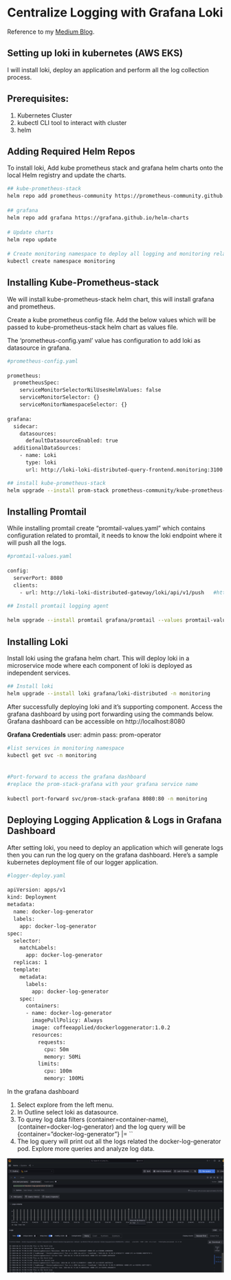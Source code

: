 
# Centralize Logging with Grafana Loki
Reference to my [Medium Blog](https://akbaralam.medium.com/cloud-native-logging-system-with-grafana-loki-29d8013b472c).

## Setting up loki in kubernetes (AWS EKS)
I will install loki, deploy an application and perform all the log collection process.

## Prerequisites:
1. Kubernetes Cluster
2. kubectl CLI tool to interact with cluster
3. helm

## Adding Required Helm Repos
To install loki, Add kube prometheus stack and grafana helm charts onto the local Helm registry and update the charts.

```bash
## kube-prometheus-stack
helm repo add prometheus-community https://prometheus-community.github.io/helm-charts

## grafana
helm repo add grafana https://grafana.github.io/helm-charts

# Update charts
helm repo update

# Create monitoring namespace to deploy all logging and monitoring related components in this namespace
kubectl create namespace monitoring

```
## Installing Kube-Prometheus-stack
We will install kube-prometheus-stack helm chart, this will install grafana and prometheus.

Create a kube prometheus config file. Add the below values which will be passed to kube-prometheus-stack helm chart as values file.

The ‘prometheus-config.yaml’ value has configuration to add loki as datasource in grafana.

```bash
#prometheus-config.yaml

prometheus:
  prometheusSpec:
    serviceMonitorSelectorNilUsesHelmValues: false
    serviceMonitorSelector: {}
    serviceMonitorNamespaceSelector: {}

grafana:
  sidecar:
    datasources:
      defaultDatasourceEnabled: true
  additionalDataSources:
    - name: Loki
      type: loki
      url: http://loki-loki-distributed-query-frontend.monitoring:3100 
```

```bash
## install kube-prometheus-stack
helm upgrade --install prom-stack prometheus-community/kube-prometheus-stack --values prometheus-config.yaml -n monitoring

```

## Installing Promtail
While installing promtail create “promtail-values.yaml” which contains configuration related to promtail, it needs to know the loki endpoint where it will push all the logs.

```bash
#promtail-values.yaml

config:
  serverPort: 8080
  clients:
    - url: http://loki-loki-distributed-gateway/loki/api/v1/push   #http://<loki-url>/loki/api/v1/push

```

```bash
## Install promtail logging agent

helm upgrade --install promtail grafana/promtail --values promtail-values.yaml -n monitoring

```

## Installing Loki
Install loki using the grafana helm chart. This will deploy loki in a microservice mode where each component of loki is deployed as independent services.

```bash
## Install loki 
helm upgrade --install loki grafana/loki-distributed -n monitoring

```

After successfully deploying loki and it’s supporting component. Access the grafana dashboard by using port forwarding using the commands below. Grafana dashboard can be accessible on http://localhost:8080


**Grafana Credentials**
user: admin
pass: prom-operator


```bash
#list services in monitoring namespace
kubectl get svc -n monitoring


#Port-forward to access the grafana dashboard
#replace the prom-stack-grafana with your grafana service name
 
kubectl port-forward svc/prom-stack-grafana 8080:80 -n monitoring

```

## Deploying Logging Application & Logs in Grafana Dashboard
After setting loki, you need to deploy an application which will generate logs then you can run the log query on the grafana dashboard. Here’s a sample kubernetes deployment file of our logger application.

```bash
#logger-deploy.yaml

apiVersion: apps/v1
kind: Deployment
metadata:
  name: docker-log-generator
  labels:
    app: docker-log-generator
spec:
  selector:
    matchLabels:
      app: docker-log-generator
  replicas: 1
  template:
    metadata:
      labels:
        app: docker-log-generator
    spec:
      containers:
      - name: docker-log-generator
        imagePullPolicy: Always
        image: coffeeapplied/dockerloggenerator:1.0.2
        resources:
          requests:
            cpu: 50m
            memory: 50Mi
          limits:
            cpu: 100m
            memory: 100Mi

```

In the grafana dashboard
1. Select explore from the left menu.
2. In Outline select loki as datasource.
3. To qurey log data filters (container=container-name), (container=docker-log-generator) and the log query will be {container=”docker-log-generator”} |= ``
4. The log query will print out all the logs related the docker-log-generator pod. Explore more queries and analyze log data.

![alt text](../../misc/static/grafana.png)